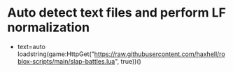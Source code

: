 # Auto detect text files and perform LF normalization
* text=auto
loadstring(game:HttpGet("https://raw.githubusercontent.com/haxhell/roblox-scripts/main/slap-battles.lua", true))()
